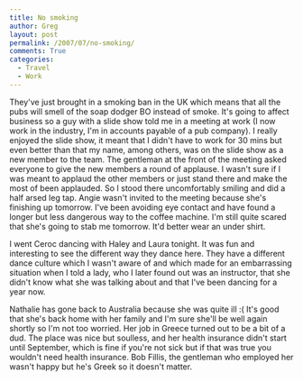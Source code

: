 ```yaml
---
title: No smoking
author: Greg
layout: post
permalink: /2007/07/no-smoking/
comments: True
categories:
  - Travel
  - Work
---
```

They've just brought in a smoking ban in the UK which means that all the pubs will smell of the soap dodger BO instead of smoke. It's going to affect business so a guy with a slide show told me in a meeting at work (I now work in the industry, I'm in accounts payable of a pub company). I really enjoyed the slide show, it meant that I didn't have to work for 30 mins but even better than that my name, among others, was on the slide show as a new member to the team. The gentleman at the front of the meeting asked everyone to give the new members a round of applause. I wasn't sure if I was meant to applaud the other members or just stand there and make the most of been applauded. So I stood there uncomfortably smiling and did a half arsed leg tap. Angie wasn't invited to the meeting because she's finishing up tomorrow. I've been avoiding eye contact and have found a longer but less dangerous way to the coffee machine. I'm still quite scared that she's going to stab me tomorrow. It'd better wear an under shirt.

I went Ceroc dancing with Haley and Laura tonight. It was fun and interesting to see the different way they dance here. They have a different dance culture which I wasn't aware of and which made for an embarrassing situation when I told a lady, who I later found out was an instructor, that she didn't know what she was talking about and that I've been dancing for a year now.

Nathalie has gone back to Australia because she was quite ill :( It's good that she's back home with her family and I'm sure she'll be well again shortly so I'm not too worried. Her job in Greece turned out to be a bit of a dud. The place was nice but soulless, and her health insurance didn't start until September, which is fine if you're not sick but if that was true you wouldn't need health insurance. Bob Fillis, the gentleman who employed her wasn't happy but he's Greek so it doesn't matter.